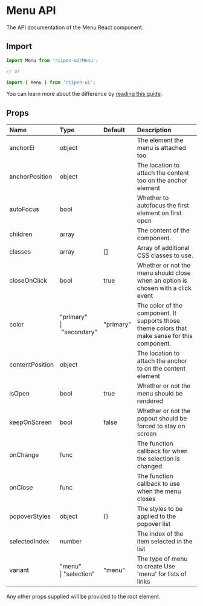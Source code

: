 <!--- This documentation is automatically generated, do not try to edit it. -->

# Menu API

<p class="description">The API documentation of the Menu React component.</p>

## Import

```js
import Menu from 'riipen-ui/Menu';

// or

import { Menu } from 'riipen-ui';
```

You can learn more about the difference by [reading this guide](/guides/bundle-size).

## Props

| Name | Type | Default | Description |
|:-----|:-----|:--------|:------------|
| <span class="prop-name">anchorEl</span> | <span class="prop-type">object</span> |  | The element the menu is attached too |
| <span class="prop-name">anchorPosition</span> | <span class="prop-type">object</span> |  | The location to attach the content too on the anchor element |
| <span class="prop-name">autoFocus</span> | <span class="prop-type">bool</span> |  | Whether to autofocus the first element on first open |
| <span class="prop-name">children</span> | <span class="prop-type">array</span> |  | The content of the component. |
| <span class="prop-name">classes</span> | <span class="prop-type">array</span> | <span class="prop-default">[]</span> | Array of additional CSS classes to use. |
| <span class="prop-name">closeOnClick</span> | <span class="prop-type">bool</span> | <span class="prop-default">true</span> | Whether or not the menu should close when an option is chosen with a click event |
| <span class="prop-name">color</span> | <span class="prop-type">"primary"<br>&#124;&nbsp;"secondary"</span> | <span class="prop-default">"primary"</span> | The color of the component. It supports those theme colors that make sense for this component. |
| <span class="prop-name">contentPosition</span> | <span class="prop-type">object</span> |  | The location to attach the anchor to on the content element |
| <span class="prop-name">isOpen</span> | <span class="prop-type">bool</span> | <span class="prop-default">true</span> | Whether or not the menu should be rendered |
| <span class="prop-name">keepOnScreen</span> | <span class="prop-type">bool</span> | <span class="prop-default">false</span> | Whether or not the popout should be forced to stay on screen |
| <span class="prop-name">onChange</span> | <span class="prop-type">func</span> |  | The function callback for when the selection is changed |
| <span class="prop-name">onClose</span> | <span class="prop-type">func</span> |  | The function callback to use when the menu closes |
| <span class="prop-name">popoverStyles</span> | <span class="prop-type">object</span> | <span class="prop-default">{}</span> | The styles to be applied to the popover list |
| <span class="prop-name">selectedIndex</span> | <span class="prop-type">number</span> |  | The index of the item selected in the list |
| <span class="prop-name">variant</span> | <span class="prop-type">"menu"<br>&#124;&nbsp;"selection"</span> | <span class="prop-default">"menu"</span> | The type of menu to create Use 'menu' for lists of links |


Any other props supplied will be provided to the root element.